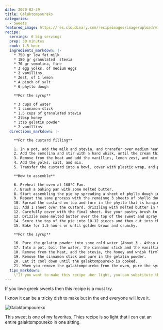```yaml
---
date: 2020-02-29
title: Galaktompoureko
categories:
  - Sweets
featured_image: https://res.cloudinary.com/recipeimages/image/upload/v1583054745/recipe-images/galaktompoureko-1_dnpmwd.jpg
recipe:
  servings: 6 big servings
  prep: 30 minutes
  cook: 1.5 hour
  ingredients_markdown: |-
    * 750 gr low fat milk
    * 180 gr granulated  stevia
    * 70 gr semolina, fine
    * 3 egg yolks, of medium eggs
    * 2 vanillins
    * Zest, of 1 lemon
    * A pinch of salt
    * 6 phyllo dough

    **For the syrup**

    * 3 cups of water
    * 1 cinnamon stick
    * 1.5 cups of granulated stevia
    * 2tbsp honey
    * 1tsp gelatin powder
    * 2 vanillins
  directions_markdown: |-

    **For the custard filling**

    1. In a pot, add the milk and stevia, and transfer over medium heat until the milk comes to a boil.
    2. Add the semolina and stir with a hand whisk, until the cream thickens.
    3. Remove from the heat and add the vanillins, lemon zest, and mix.
    4. Add the yolks, salt, and mix.
    5. Transfer the custard into a bowl, cover with plastic wrap, and place it into the refrigerator to cool for ~30'. Make sure that the plastic wrap touches the surface of the custard, so it does not make a crust while cooling.

    **How to assemble**

    6. Preheat the oven at 160°C Fan.
    7. Brush a baking pan with some melted butter.
    8. Start assembling the pie by spreading a sheet of phyllo dough in the pan and drizzle with some butter. Do not brush the butter straight on to the phyllo, drizzle it from above.
    9. Repeat the same process with the remainng 3 sheets of phyllo dough.
    10. Spread the custard on top and turn in the phyllo that is hanging over the edges. Drizzle with butter.
    11. Add 1 sheet over the custard, drizzling with melted butter in the same way as before.
    12. Carefully cover with the final sheet. Use your pastry brush to help you turn it inwards, towards the bottom of the pan to seal the sweet.
    13. Drizzle some melted butter over the top of the sweet and spray with some water.
    14. Score the top of the pie into 10-12 pieces and then cut into them.
    15. Bake for 1.5 hours or until golden brown and crunchy.

    **For the syrup**

    16. Pure the gelatin powder into some cold water (About 3 - 4tbsp of water is enough).
    17. Into a pot, boil the water, the cinnamon stick and the vanillins for 3'.
    18. Remove from the heat, add the stevia, the honey and whisk firmly.
    19. Remove the cinnamon stick and pure in the gelatin powder.
    20. Let it cool down until the galaktompoureko is cooked.
    21. When you remove the galaktompoureko from the oven, pure the syrup above immediately and let it cool down before you serve.
  tips_markdown:
    \"If you want to make this recipe uber light, you can substitute the butter for drizzling with some water. Also, you can use any type of butter you want.\"
---
```

If you love greek sweets then this recipe is a must try.

I know it can be a tricky dish to make but in the end everyone will love it.

![Galaktompoureko](https://res.cloudinary.com/recipeimages/image/upload/v1583054748/recipe-images/galaktompoureko-2_w64afp.jpg)

This sweet is one of my favorites. Thies recipe is so light that i can eat an entire galaktompoureko in one sitting.

